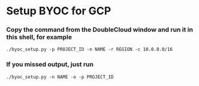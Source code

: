 # Setup BYOC for GCP

### Copy the command from the DoubleCloud window and run it in this shell, for example
```(bash)
./byoc_setup.py -p PROJECT_ID -n NAME -r REGION -c 10.0.0.0/16
```

### If you missed output, just run
```(bash)
./byoc_setup.py -n NAME -o -p PROJECT_ID
```
